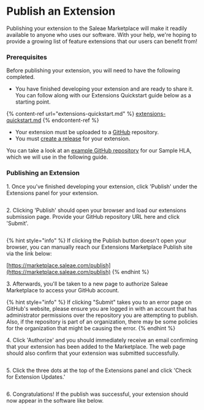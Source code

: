 # Publish an Extension

Publishing your extension to the Saleae Marketplace will make it readily available to anyone who uses our software. With your help, we're hoping to provide a growing list of feature extensions that our users can benefit from!

### Prerequisites

Before publishing your extension, you will need to have the following completed.

* You have finished developing your extension and are ready to share it. You can follow along with our Extensions Quickstart guide below as a starting point.

{% content-ref url="extensions-quickstart.md" %}
[extensions-quickstart.md](extensions-quickstart.md)
{% endcontent-ref %}

* Your extension must be uploaded to a [GitHub](https://github.com/) repository.
* You must [create a release](https://help.github.com/en/github/administering-a-repository/managing-releases-in-a-repository) for your extension.

You can take a look at an [example GitHub repository](https://github.com/timreyes/sampleHLA) for our Sample HLA, which we will use in the following guide.

### Publishing an Extension

1\. Once you've finished developing your extension, click 'Publish' under the Extensions panel for your extension.

<div align="left">

<img src="../.gitbook/assets/screen-shot-2020-06-10-at-8.40.05-pm.png" alt="">

</div>

2\. Clicking 'Publish' should open your browser and load our extensions submission page. Provide your GitHub repository URL here and click 'Submit'.

<div align="left">

<img src="../.gitbook/assets/screen-shot-2020-06-11-at-8.52.44-pm.png" alt="">

</div>

{% hint style="info" %}
If clicking the Publish button doesn't open your browser, you can manually reach our Extensions Marketplace Publish site via the link below:

[https://marketplace.saleae.com/publish](https://marketplace.saleae.com/publish)
{% endhint %}

3\. Afterwards, you'll be taken to a new page to authorize Saleae Marketplace to access your GitHub account.&#x20;

{% hint style="info" %}
If clicking "Submit" takes you to an error page on GitHub's website, please ensure you are logged in with an account that has administrator permissions over the repository you are attempting to publish. Also, if the repository is part of an organization, there may be some policies for the organization that might be causing the error.
{% endhint %}

4\. Click 'Authorize' and you should immediately receive an email confirming that your extension has been added to the Marketplace. The web page should also confirm that your extension was submitted successfully.

<div align="left">

<img src="../.gitbook/assets/screen-shot-2020-06-11-at-9.31.38-pm.png" alt="">

</div>

5\. Click the three dots at the top of the Extensions panel and click 'Check for Extension Updates.'

<div align="left">

<img src="../.gitbook/assets/screen-shot-2020-06-11-at-11.10.17-pm.png" alt="">

</div>

6\. Congratulations! If the publish was successful, your extension should now appear in the software like below.

<div align="left">

<img src="../.gitbook/assets/screen-shot-2020-06-11-at-9.17.50-pm.png" alt="">

</div>

